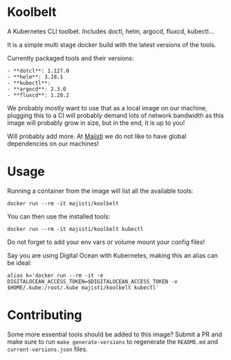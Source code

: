 # Koolbelt

A Kubernetes CLI toolbet. Includes doctl, helm, argocd, fluxcd, kubectl...

It is a simple multi stage docker build with the latest versions of the tools.

Currently packaged tools and their versions:

    - **dotcl**: 1.127.0
    - **helm**: 3.18.1
    - **kubectl**: 
    - **argocd**: 2.3.0
    - **fluxcd**: 1.20.2

We probably mostly want to use that as a local image on our machine, plugging
this to a CI will probably demand lots of network bandwidth as this image will
probably grow in size, but in the end, it is up to you!

Will probably add more. At [Majisti](https://majisti.com) we do not like to have global dependencies on our machines!

# Usage

Running a container from the image will list all the available tools:

```
docker run --rm -it majisti/koolbelt
```

You can then use the installed tools:

```
docker run --rm -it majisti/koolbelt kubectl
```

Do not forget to add your env vars or volume mount your config files!

Say you are using Digital Ocean with Kubernetes, making this an alias can be ideal:

```
alias k='docker run --rm -it -e DIGITALOCEAN_ACCESS_TOKEN=$DIGITALOCEAN_ACCESS_TOKEN -v $HOME/.kube:/root/.kube majisti/koolbelt kubectl'
```

# Contributing

Some more essential tools should be added to this image? Submit a PR and make sure to run `make generate-versions` to
regenerate the `README.md` and `current-versions.json` files.
